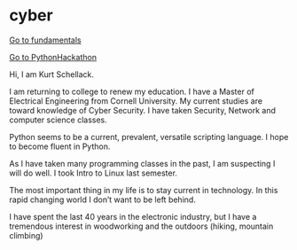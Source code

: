 # cyber

[Go to fundamentals](./fundamentals.md)

[Go to PythonHackathon](.PythonHackathon.md)

Hi, I am Kurt Schellack. 

I am returning to college to renew my education. I have a Master of Electrical Engineering from Cornell University. My current studies are toward knowledge of Cyber Security. I have taken Security, Network and computer science classes.

Python seems to be a current, prevalent, versatile scripting language.  I hope to become fluent in Python.

As I have taken many programming classes in the past, I am suspecting I will do well. I took Intro to Linux last semester.

The most important thing in my life is to stay current in technology. In this rapid changing world I don’t want to be left behind.

I have spent the last 40 years in the electronic industry, but I have a tremendous interest in woodworking and the outdoors (hiking, mountain climbing)


